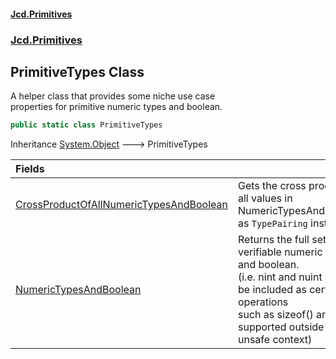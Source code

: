 #### [Jcd.Primitives](index.md 'index')
### [Jcd.Primitives](Jcd.Primitives.md 'Jcd.Primitives')

## PrimitiveTypes Class

A helper class that provides some niche use case  
properties for primitive numeric types and boolean.

```csharp
public static class PrimitiveTypes
```

Inheritance [System.Object](https://docs.microsoft.com/en-us/dotnet/api/System.Object 'System.Object') &#129106; PrimitiveTypes

| Fields | |
| :--- | :--- |
| [CrossProductOfAllNumericTypesAndBoolean](Jcd.Primitives.PrimitiveTypes.CrossProductOfAllNumericTypesAndBoolean.md 'Jcd.Primitives.PrimitiveTypes.CrossProductOfAllNumericTypesAndBoolean') | Gets the cross product of all values in NumericTypesAndBoolean as `TypePairing` instances. |
| [NumericTypesAndBoolean](Jcd.Primitives.PrimitiveTypes.NumericTypesAndBoolean.md 'Jcd.Primitives.PrimitiveTypes.NumericTypesAndBoolean') | Returns the full set of CLR verifiable numeric types and boolean.<br/>(i.e. nint and nuint cannot be included as certain operations<br/>such as sizeof() are not supported outside of an unsafe context) |
